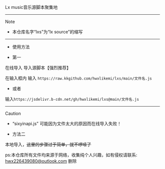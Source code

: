 Lx music音乐源脚本聚集地


---
> [!NOTE]
> - 本仓库名字“lxs”为“lx source”的缩写
---



- 使用方法



-  第一

在线导入 导入源脚本【强烈推荐】

在输入框内 输入 ```https://raw.kkgithub.com/hwxlikemi/lxs/main/文件名.js```


-  或者 

输入```https://jsdelivr.b-cdn.net/gh/hwxlikemi/lxs@main/文件名.js```


---


> [!CAUTION]
> - “sixyinapi.js” 可能因为文件太大的原因而在线导入失败！



- 方法二

本地导入，~~这里的步骤过于简单，就不啰嗦了~~


ps:本仓库所有文件均来源于网络，收集纯个人兴趣，如有侵权请联系: hwx226439080@outlook.com 删除
